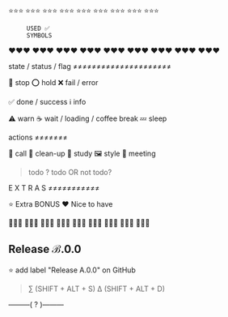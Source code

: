 ⭐⭐⭐   ⭐⭐⭐   ⭐⭐⭐
⭐⭐⭐   ⭐⭐⭐   ⭐⭐⭐
⭐⭐⭐   ⭐⭐⭐   ⭐⭐⭐


         USED ✅
         SYMBOLS


❤️❤️❤️   ❤️❤️❤️   ❤️❤️❤️
❤️❤️❤️   ❤️❤️❤️   ❤️❤️❤️
❤️❤️❤️   ❤️❤️❤️   ❤️❤️❤️




state / status / flag
≠≠≠≠≠≠≠≠≠≠≠≠≠≠≠≠≠≠≠≠≠

  🛑  stop
  ⭕  hold
  ❌  fail / error

  ✅  done / success
  ℹ️  info

  ⚠️  warn
  ☕️  wait / loading / coffee break
  💤  sleep




actions
≠≠≠≠≠≠≠

  📳  call
  🧽  clean-up
  📖  study
  🖼  style
  👯  meeting
  >   todo
  ?   todo OR not todo?




E X T R A S
≠≠≠≠≠≠≠≠≠≠≠

  ⭐  Extra BONUS
  ❤️  Nice to have








🔽🔽🔽  🔽🔽🔽  🔽🔽🔽
🔽🔽🔽  🔽🔽🔽  🔽🔽🔽
🔽🔽🔽  🔽🔽🔽  🔽🔽🔽




Release ℬ.0.0
--------------
⭐ add label "Release A.0.0" on GitHub
> ∑ (SHIFT + ALT + S)
> ∆ (SHIFT + ALT + D)


———( ? )———

